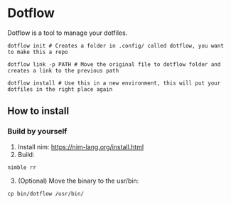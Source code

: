 # Dotflow 

Dotflow is a tool to manage your dotfiles.


```shell
dotflow init # Creates a folder in .config/ called dotflow, you want to make this a repo

dotflow link -p PATH # Move the original file to dotflow folder and creates a link to the previous path

dotflow install # Use this in a new environment, this will put your dotfiles in the right place again

```

## How to install

### Build by yourself
1. Install nim: 
https://nim-lang.org/install.html
2. Build: 
```shell
nimble rr
```
3. (Optional) Move the binary to the usr/bin:
```shell
cp bin/dotflow /usr/bin/
```
